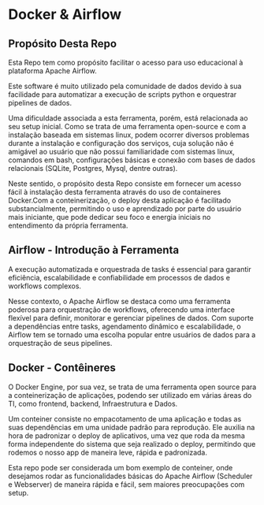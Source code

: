 # Docker & Airflow

## Propósito Desta Repo

Esta Repo tem como propósito facilitar o acesso para uso educacional à plataforma Apache Airflow. 

Este software é muito utilizado pela comunidade de dados devido à sua facilidade para automatizar a execução de scripts python e orquestrar pipelines de dados. 

Uma dificuldade associada a esta ferramenta, porém, está relacionada ao seu setup inicial. Como se trata de uma ferramenta open-source e com a instalação baseada em sistemas linux, podem ocorrer diversos problemas durante a instalação e configuração dos serviços, cuja solução não é amigável ao usuário que não possui familiaridade com sistemas linux, comandos em bash, configurações básicas e conexão com bases de dados relacionais (SQLite, Postgres, Mysql, dentre outras).

Neste sentido, o propósito desta Repo consiste em fornecer um acesso fácil à instalação desta ferramenta através do uso de containeres Docker.Com a conteinerização, o deploy desta aplicação é facilitado substancialmente, permitindo o uso e aprendizado por parte do usuário mais iniciante, que pode dedicar seu foco e energia iniciais no entendimento da própria ferramenta.

## Airflow - Introdução à Ferramenta

A execução automatizada e orquestrada de tasks é essencial para garantir eficiência, escalabilidade e confiabilidade em processos de dados e workflows complexos. 

Nesse contexto, o Apache Airflow se destaca como uma ferramenta poderosa para orquestração de workflows, oferecendo uma interface flexível para definir, monitorar e gerenciar pipelines de dados. Com suporte a dependências entre tasks, agendamento dinâmico e escalabilidade, o Airflow tem se tornado uma escolha popular entre usuários de dados para a orquestração de seus pipelines.

## Docker - Contêineres

O Docker Engine, por sua vez, se trata de uma ferramenta open source para a conteinerização de aplicações, podendo ser utilizado em várias áreas do TI, como frontend, backend, Infraestrutura e Dados.

Um conteiner consiste no empacotamento de uma aplicação e todas as suas dependências em uma unidade padrão para reprodução. Ele auxilia na hora de padronizar o deploy de aplicativos, uma vez que roda da mesma forma independente do sistema que seja realizado o deploy, permitindo que rodemos o nosso app de maneira leve, rápida e padronizada.

Esta repo pode ser considerada um bom exemplo de conteiner, onde desejamos rodar as funcionalidades básicas do Apache Airflow (Scheduler e Webserver) de maneira rápida e fácil, sem maiores preocupações com setup.